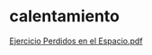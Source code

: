 # calentamiento

[Ejercicio Perdidos en el Espacio.pdf](https://github.com/pelahumi/calentamiento/files/8547573/Ejercicio.Perdidos.en.el.Espacio.pdf)
